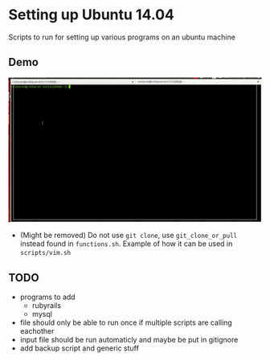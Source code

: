 # Setting up Ubuntu 14.04
Scripts to run for setting up various programs on an ubuntu machine

## Demo
![](demo.gif)

  * (Might be removed) Do not use `git clone`, use `git_clone_or_pull` instead found in `functions.sh`. Example of how it can be used in `scripts/vim.sh`


## TODO 
  * programs to add
    - rubyrails
    - mysql
  * file should only be able to run once if multiple scripts are calling eachother
  * input file should be run automaticly and maybe be put in gitignore
  * add backup script and generic stuff
